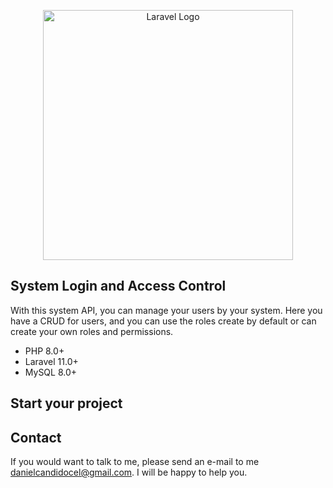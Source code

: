 <p align="center"><a href="https://laravel.com" target="_blank"><img src="https://raw.githubusercontent.com/laravel/art/master/logo-lockup/5%20SVG/2%20CMYK/1%20Full%20Color/laravel-logolockup-cmyk-red.svg" width="400" alt="Laravel Logo"></a></p>


## System Login and Access Control

With this system API, you can manage your users by your system. Here you have a CRUD for users, and you can use the roles create by default or can create your own roles and permissions.

- PHP 8.0+
- Laravel 11.0+
- MySQL 8.0+

## Start your project


## Contact

If you would want to talk to me, please send an e-mail to me [danielcandidocel@gmail.com](mailto:danielcandidocel@gmail.com). I will be happy to help you.
